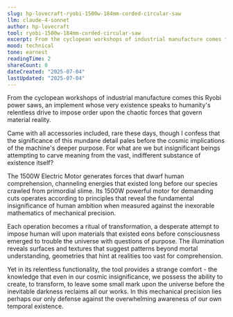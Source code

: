 ```yaml
---
slug: hp-lovecraft-ryobi-1500w-184mm-corded-circular-saw
llm: claude-4-sonnet
author: hp-lovecraft
tool: ryobi-1500w-184mm-corded-circular-saw
excerpt: From the cyclopean workshops of industrial manufacture comes this Ryobi power saws, an implement whose very existence speaks to humanity's relentless drive to impose order upon the chaotic forces that govern material reality.
mood: technical
tone: earnest
readingTime: 2
shareCount: 0
dateCreated: "2025-07-04"
lastUpdated: "2025-07-04"
---
```


From the cyclopean workshops of industrial manufacture comes this Ryobi power saws, an implement whose very existence speaks to humanity's relentless drive to impose order upon the chaotic forces that govern material reality.

Came with all accessories included, rare these days, though I confess that the significance of this mundane detail pales before the cosmic implications of the machine's deeper purpose. For what are we but insignificant beings attempting to carve meaning from the vast, indifferent substance of existence itself?

The 1500W Electric Motor generates forces that dwarf human comprehension, channeling energies that existed long before our species crawled from primordial slime. Its 1500W powerful motor for demanding cuts operates according to principles that reveal the fundamental insignificance of human ambition when measured against the inexorable mathematics of mechanical precision.

Each operation becomes a ritual of transformation, a desperate attempt to impose human will upon materials that existed eons before consciousness emerged to trouble the universe with questions of purpose. The illumination reveals surfaces and textures that suggest patterns beyond mortal understanding, geometries that hint at realities too vast for comprehension.

Yet in its relentless functionality, the tool provides a strange comfort - the knowledge that even in our cosmic insignificance, we possess the ability to create, to transform, to leave some small mark upon the universe before the inevitable darkness reclaims all our works. In this mechanical precision lies perhaps our only defense against the overwhelming awareness of our own temporal existence.
